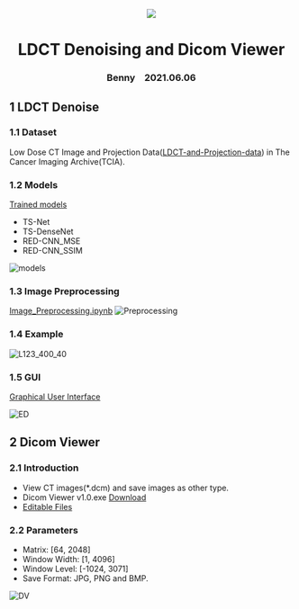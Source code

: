 <p align="center">
<a href="https://github.com/BennyZhang-Codes/LDCT-denoising-with-Deep-Learning-and-Dicom-Viewer" target="_blank">
	<img src="https://user-images.githubusercontent.com/57568342/120915485-7d27e680-c6d6-11eb-8267-43aa8d59709b.png#pic_center" width=""/>
</a>
</p>

<h1 align="center">LDCT Denoising and Dicom Viewer</h1>
<h3 align="center">Benny&emsp;2021.06.06</h3>

## 1 LDCT Denoise
### 1.1 Dataset
Low Dose CT Image and Projection Data([LDCT-and-Projection-data](https://wiki.cancerimagingarchive.net/pages/viewpage.action?pageId=52758026)) in The Cancer Imaging Archive(TCIA).
### 1.2 Models
[Trained models](https://github.com/BennyZhang-Codes/LDCT-denoising-with-Deep-Learning-and-Dicom-Viewer/tree/main/LDCT_Denoising/GUI/model)
- TS-Net
- TS-DenseNet
- RED-CNN_MSE
- RED-CNN_SSIM  

![models](https://user-images.githubusercontent.com/57568342/120911784-9d4aac00-c6bc-11eb-9e60-397efa554071.png)

### 1.3 Image Preprocessing
[Image_Preprocessing.ipynb](https://github.com/BennyZhang-Codes/LDCT-denoising-with-Deep-Learning-and-Dicom-Viewer/blob/main/LDCT_Denoising/Image_Preprocessing.ipynb)
![Preprocessing](https://user-images.githubusercontent.com/57568342/120915757-24f1e400-c6d8-11eb-9cc5-c3e7983a037f.png)

### 1.4 Example
![L123_400_40](https://user-images.githubusercontent.com/57568342/120917609-bbc39e00-c6e2-11eb-974e-b01bbc78e0fc.png)

### 1.5 GUI
[Graphical User Interface](https://github.com/BennyZhang-Codes/LDCT-denoising-with-Deep-Learning-and-Dicom-Viewer/tree/main/LDCT_Denoising/GUI)  

![ED](https://user-images.githubusercontent.com/57568342/120898944-cdb02d00-c65f-11eb-9859-38324cc9d418.png)

## 2 Dicom Viewer
### 2.1 Introduction
- View CT images(*.dcm) and save images as other type.
- Dicom Viewer v1.0.exe    [Download](https://github.com/BennyZhang-Codes/LDCT-denoising-with-Deep-Learning-and-Dicom-Viewer/releases/download/v1.0/Dicom.Viewer.1.0.exe)
- [Editable Files](https://github.com/BennyZhang-Codes/LDCT-denoising-with-Deep-Learning-and-Dicom-Viewer/tree/main/Dicom_Viewer/Editable)

### 2.2 Parameters
- Matrix: [64, 2048]
- Window Width: [1, 4096]
- Window Level: [-1024, 3071]
- Save Format: JPG, PNG and BMP. 

![DV](https://user-images.githubusercontent.com/57568342/120813048-1ee8ef80-c580-11eb-9080-c75fbdd60521.png)
